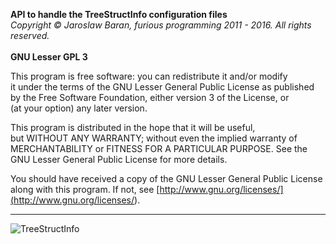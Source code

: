 **API to handle the TreeStructInfo configuration files**<br/>
*Copyright © Jaroslaw Baran, furious programming 2011 - 2016. All rights reserved.*<br/>
<br/>
**GNU Lesser GPL 3**

This program is free software: you can redistribute it and/or modify<br/>
it under the terms of the GNU Lesser General Public License as published<br/>
by the Free Software Foundation, either version 3 of the License, or<br/>
(at your option) any later version.<br/>

This program is distributed in the hope that it will be useful,<br/>
but WITHOUT ANY WARRANTY; without even the implied warranty of<br/>
MERCHANTABILITY or FITNESS FOR A PARTICULAR PURPOSE. See the<br/>
GNU Lesser General Public License for more details.<br/>

You should have received a copy of the GNU Lesser General Public License<br/>
along with this program. If not, see [http://www.gnu.org/licenses/](<http://www.gnu.org/licenses/>).
***
![TreeStructInfo](http://treestruct.info/global/img/logo-small.png)
